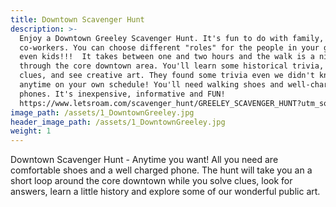 ```yaml
---
title: Downtown Scavenger Hunt
description: >-
  Enjoy a Downtown Greeley Scavenger Hunt. It's fun to do with family, friends,
  co-workers. You can choose different "roles" for the people in your group -
  even kids!!!  It takes between one and two hours and the walk is a nice loop
  through the core downtown area. You'll learn some historical trivia, solve
  clues, and see creative art. They found some trivia even we didn't know!!! Go
  anytime on your own schedule! You'll need walking shoes and well-charged
  phones. It's inexpensive, informative and FUN!
  https://www.letsroam.com/scavenger_hunt/GREELEY_SCAVENGER_HUNT?utm_source=partner&utm_medium=cu3bh2jv
image_path: /assets/1_DowntownGreeley.jpg
header_image_path: /assets/1_DowntownGreeley.jpg
weight: 1
---
```


Downtown Scavenger Hunt - Anytime you want! All you need are comfortable shoes and a well charged phone. The hunt will take you an a short loop around the core downtown while you solve clues, look for answers, learn a little history and explore some of our wonderful public art.